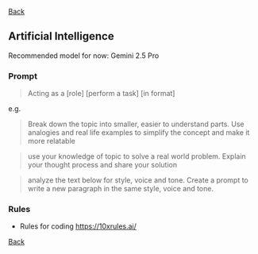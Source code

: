 [Back](../../README.md)

## Artificial Intelligence

Recommended model for now: Gemini 2.5 Pro

### Prompt 

> Acting as a [role] [perform a task] [in format]

e.g.

> Break down the topic into smaller, easier to understand parts. Use analogies and real life examples to simplify the concept and make it more relatable

>use your knowledge of topic to solve a real world problem. Explain your thought process and share your solution

> analyze the text below for style, voice and tone. Create a prompt to write a new paragraph in the same style, voice and tone.

### Rules

- Rules for coding https://10xrules.ai/

[Back](../../README.md)
